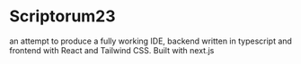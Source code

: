 # Scriptorum23


an attempt to produce a fully working IDE, backend written in typescript and frontend with React and Tailwind CSS. Built with next.js
